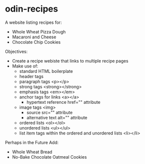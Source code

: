 # odin-recipes

A website listing recipes for:
 - Whole Wheat Pizza Dough
 - Macaroni and Cheese
 - Chocolate Chip Cookies

Objectives:
 - Create a recipe webiste that links to multiple recipe pages
 - Make use of:
    - standard HTML boilerplate
    - header tags
    - paragraph tags &lt;p&gt;&lt;/p&gt;
    - strong tags &lt;strong&gt;&lt;/strong&gt;
    - emphasis tags &lt;em&gt;&lt;/em&gt;
    - anchor tags for links &lt;a&gt;&lt;/a&gt;
       - hypertext reference href="" attribute
    - image tags &lt;img&gt;
       - source src="" attribute
       - alternative text alt="" attribute
    - ordered lists &lt;ol&gt;&lt;/ol&gt;
    - unordered lists &lt;ul&gt;&lt;/ul&gt;
    - list item tags within the ordered and unordered lists &lt;li&gt;&lt;/li&gt;
    
Perhaps in the Future Add:
 - Whole Wheat Bread
 - No-Bake Chocolate Oatmeal Cookies
